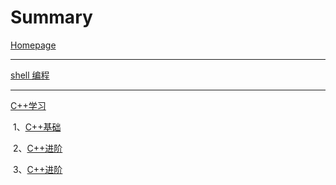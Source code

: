 # Summary

[Homepage](./index.md)

---

[shell 编程](./shell/shell编程.md)

---

[C++学习](./C++学习/C++基础.md)	

​	1、[C++基础](./C++学习/C++基础带目录.md)

​	2、[C++进阶](./C++学习/C++进阶带目录.md)

​	3、[C++进阶](./C++学习/bitvijay-IntelligenceGathering.md.md)

